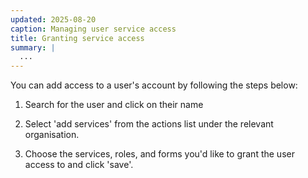 ```yaml
---
updated: 2025-08-20
caption: Managing user service access
title: Granting service access
summary: |
  ...
---
```


You can add access to a user's account by following the steps below:

1. Search for the user and click on their name

2. Select 'add services' from the actions list under the relevant organisation.

3. Choose the services, roles, and forms you'd like to grant the user access to and click 'save'.
